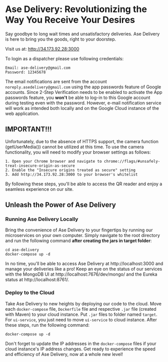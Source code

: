 

# Ase Delivery: Revolutionizing the Way You Receive Your Desires
Say goodbye to long wait times and unsatisfactory deliveries. Ase Delivery is here to bring you the goods, right to your doorstep.

Visit us at: http://34.173.92.28:3000

To login as a dispatcher please use following credentials:
```
Email: ase-delivery@gmail.com
Password: 12345678
```

The email notifications are sent from the account `noreply.asedelivery@gmail.com` using the app passwords feature of Google accounts. Since 2-Step Verification needs to be enabled to activate the App passwords feature, you **won't** be able to log-in to this Google account during testing even with the password. However, e-mail notification service will work as intended both locally and on the Google Cloud instance of the web application. 

## **IMPORTANT!!!**

Unfortunately, due to the absence of HTTPS support, the camera function (getUserMedia()) cannot be utilized at this time. To use the camera functionality, you will need to modify your browser settings as follows:

    1. Open your Chrome browser and navigate to chrome://flags/#unsafely-treat-insecure-origin-as-secure
    2. Enable the "Insecure origins treated as secure" setting
    3. Add http://34.173.92.28:3000 to your browser's whitelist
By following these steps, you'll be able to access the QR reader and enjoy a seamless experience on our site.

## Unleash the Power of Ase Delivery
### Running Ase Delivery Locally
Bring the convenience of Ase Delivery to your fingertips by running our microservices on your own computer. Simply navigate to the root directory and run the following command **after creating the jars in target folder**:

```
cd ase-delivery
docker-compose up -d
```
In no time, you'll be able to access Ase Delivery at http://localhost:3000 and manage your deliveries like a pro! Keep an eye on the status of our services with the MongoDB UI at http://localhost:7676/dev/mongo/ and the Eureka status at http://localhost:8761/.

### Deploy to the Cloud
Take Ase Delivery to new heights by deploying our code to the cloud. Move each `docker-compose` file, `Dockerfile` file and respective `.jar` file (created with Maven) to your cloud instance. Put `.jar` files to folder named `target`. For `ui-service`, you just need to move `ui-service` to cloud instance. After these steps, run the following command:
```
docker-compose up -d
```
Don't forget to update the IP addresses in the `docker-compose` files if your cloud instance's IP address changes. Get ready to experience the speed and efficiency of Ase Delivery, now at a whole new level!
